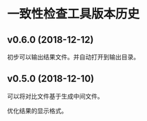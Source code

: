 # 一致性检查工具版本历史

## v0.6.0 (2018-12-12)

初步可以输出结果文件。并自动打开到输出目录。

## v0.5.0 (2018-12-10)

可以将对比文件基于生成中间文件。

优化结果的显示格式。